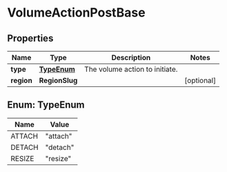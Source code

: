 

# VolumeActionPostBase


## Properties

| Name | Type | Description | Notes |
|------------ | ------------- | ------------- | -------------|
|**type** | [**TypeEnum**](#TypeEnum) | The volume action to initiate. |  |
|**region** | **RegionSlug** |  |  [optional] |



## Enum: TypeEnum

| Name | Value |
|---- | -----|
| ATTACH | &quot;attach&quot; |
| DETACH | &quot;detach&quot; |
| RESIZE | &quot;resize&quot; |



